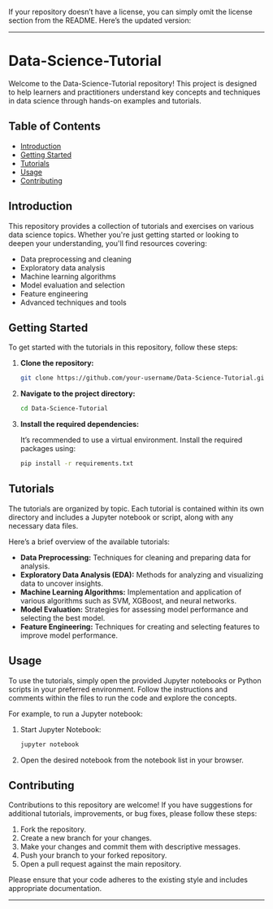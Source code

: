 If your repository doesn’t have a license, you can simply omit the license section from the README. Here’s the updated version:

---

# Data-Science-Tutorial

Welcome to the Data-Science-Tutorial repository! This project is designed to help learners and practitioners understand key concepts and techniques in data science through hands-on examples and tutorials.

## Table of Contents

- [Introduction](#introduction)
- [Getting Started](#getting-started)
- [Tutorials](#tutorials)
- [Usage](#usage)
- [Contributing](#contributing)

## Introduction

This repository provides a collection of tutorials and exercises on various data science topics. Whether you're just getting started or looking to deepen your understanding, you'll find resources covering:

- Data preprocessing and cleaning
- Exploratory data analysis
- Machine learning algorithms
- Model evaluation and selection
- Feature engineering
- Advanced techniques and tools

## Getting Started

To get started with the tutorials in this repository, follow these steps:

1. **Clone the repository:**

   ```bash
   git clone https://github.com/your-username/Data-Science-Tutorial.git
   ```

2. **Navigate to the project directory:**

   ```bash
   cd Data-Science-Tutorial
   ```

3. **Install the required dependencies:**

   It’s recommended to use a virtual environment. Install the required packages using:

   ```bash
   pip install -r requirements.txt
   ```

## Tutorials

The tutorials are organized by topic. Each tutorial is contained within its own directory and includes a Jupyter notebook or script, along with any necessary data files.

Here’s a brief overview of the available tutorials:

- **Data Preprocessing:** Techniques for cleaning and preparing data for analysis.
- **Exploratory Data Analysis (EDA):** Methods for analyzing and visualizing data to uncover insights.
- **Machine Learning Algorithms:** Implementation and application of various algorithms such as SVM, XGBoost, and neural networks.
- **Model Evaluation:** Strategies for assessing model performance and selecting the best model.
- **Feature Engineering:** Techniques for creating and selecting features to improve model performance.

## Usage

To use the tutorials, simply open the provided Jupyter notebooks or Python scripts in your preferred environment. Follow the instructions and comments within the files to run the code and explore the concepts.

For example, to run a Jupyter notebook:

1. Start Jupyter Notebook:

   ```bash
   jupyter notebook
   ```

2. Open the desired notebook from the notebook list in your browser.

## Contributing

Contributions to this repository are welcome! If you have suggestions for additional tutorials, improvements, or bug fixes, please follow these steps:

1. Fork the repository.
2. Create a new branch for your changes.
3. Make your changes and commit them with descriptive messages.
4. Push your branch to your forked repository.
5. Open a pull request against the main repository.

Please ensure that your code adheres to the existing style and includes appropriate documentation.

---

